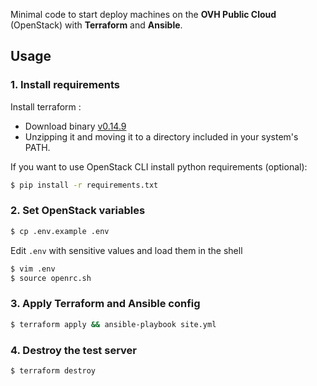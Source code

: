 Minimal code to start deploy machines on the **OVH Public Cloud** (OpenStack) with **Terraform** and **Ansible**.

Usage
-----

### 1. Install requirements


Install terraform :

- Download binary [v0.14.9](https://releases.hashicorp.com/terraform/0.14.9/) 
- Unzipping it and moving it to a directory included in your system's PATH.

If you want to use OpenStack CLI install python requirements (optional):
 
```bash
$ pip install -r requirements.txt
```

### 2. Set OpenStack variables

```bash
$ cp .env.example .env
```

Edit `.env` with sensitive values and load them in the shell

```bash
$ vim .env
$ source openrc.sh
```

### 3. Apply Terraform and Ansible config

```bash
$ terraform apply && ansible-playbook site.yml
```

### 4. Destroy the test server

```bash
$ terraform destroy
```
